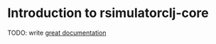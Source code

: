 # Introduction to rsimulatorclj-core

TODO: write [great documentation](http://jacobian.org/writing/what-to-write/)
